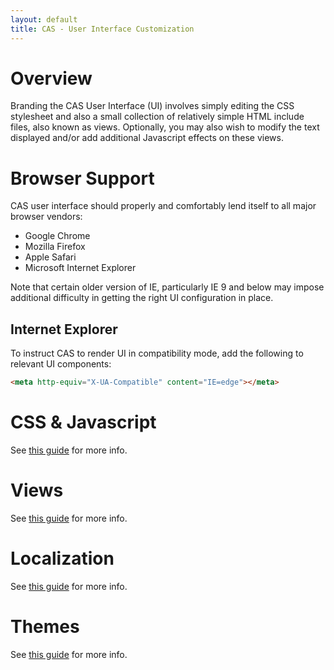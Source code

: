 ```yaml
---
layout: default
title: CAS - User Interface Customization
---
```



# Overview
Branding the CAS User Interface (UI) involves simply editing the CSS stylesheet and also a small collection of relatively simple HTML
include files, also known as views. Optionally, you may also wish to modify the text displayed and/or add additional Javascript effects
on these views.

# Browser Support
CAS user interface should properly and comfortably lend itself to all major browser vendors:

* Google Chrome
* Mozilla Firefox
* Apple Safari
* Microsoft Internet Explorer

Note that certain older version of IE, particularly IE 9 and below may impose additional difficulty in getting the right UI configuration in place.

## Internet Explorer
To instruct CAS to render UI in compatibility mode, add the following to relevant UI components:

```html
<meta http-equiv="X-UA-Compatible" content="IE=edge"></meta>
```

# CSS & Javascript
See [this guide](User-Interface-Customization-CSSJS.html) for more info.

# Views
See [this guide](User-Interface-Customization-Views.html) for more info.

# Localization
See [this guide](User-Interface-Customization-Localization.html) for more info.

# Themes
See [this guide](User-Interface-Customization-Themes.html) for more info.
